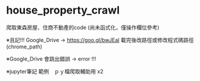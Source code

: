 # house_property_crawl

爬取東森房屋、住商不動產的code (尚未函式化，僅操作欄位參考)

※且記!!! Google_Drive → https://goo.gl/bwJEaI 載完後改路徑或修改程式碼路徑(chrome_path)

※Google_Drive 會跳出錯誤 → error !!!

※jupyter筆記 範例　ｐｙ檔爬取輔助用 x2
